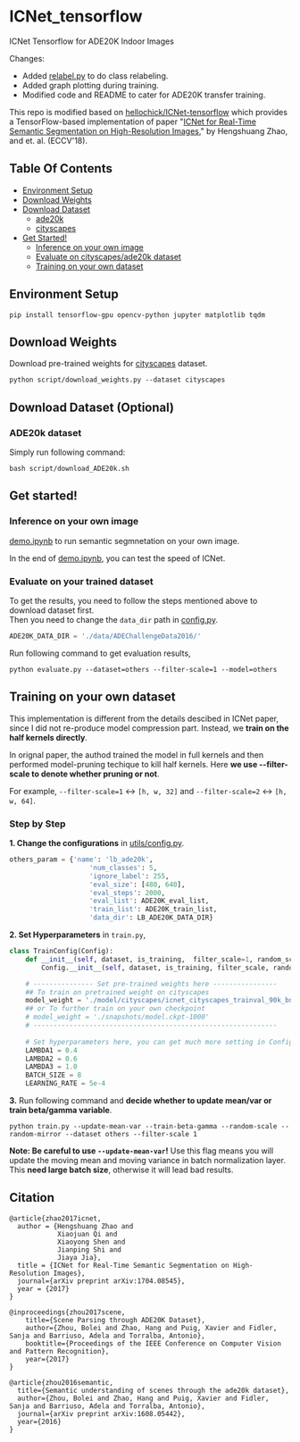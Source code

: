 # ICNet_tensorflow
ICNet Tensorflow for ADE20K Indoor Images

Changes:

- Added [relabel.py](relabel.py) to do class relabeling.
- Added graph plotting during training. 
- Modified code and README to cater for ADE20K transfer training.



This repo is modified based on [hellochick/ICNet-tensorflow](https://github.com/hellochick/ICNet-tensorflow) which provides a TensorFlow-based implementation of paper "[ICNet for Real-Time Semantic Segmentation on High-Resolution Images](https://arxiv.org/abs/1704.08545)," by Hengshuang Zhao, and et. al. (ECCV'18).



## Table Of Contents
- [Environment Setup](#environment)
- [Download Weights](#download-weights)
- [Download Dataset](#download-dataset)
  + [ade20k](#download-ade20k)
  + [cityscapes](#download-cityscapes)
- [Get Started!](#get-started)
  + [Inference on your own image](#inference)
  + [Evaluate on cityscapes/ade20k dataset](#evaluation)
  + [Training on your own dataset](#training)
  
## Environment Setup <a name="environment"></a>
```
pip install tensorflow-gpu opencv-python jupyter matplotlib tqdm
```

## Download Weights <a name="download-weights"></a>
Download pre-trained weights for [cityscapes](https://www.cityscapes-dataset.com/) dataset.

```
python script/download_weights.py --dataset cityscapes
```

## Download Dataset (Optional) <a name="download-dataset"></a>
### ADE20k dataset <a name="download-ade20k"></a>
Simply run following command:

```
bash script/download_ADE20k.sh
```

## Get started! <a name="get-started"></a>
### Inference on your own image<a name="inference"></a>
[demo.ipynb](./demo.ipynb) to run semantic segmnetation on your own image. 

In the end of [demo.ipynb](./demo.ipynb), you can test the speed of ICNet.



### Evaluate on your trained dataset <a name="evaluation"></a>
To get the results, you need to follow the steps mentioned above to download dataset first.  
Then you need to change the `data_dir` path in [config.py](./utils/config.py#L6).

```python
ADE20K_DATA_DIR = './data/ADEChallengeData2016/'
```

Run following command to get evaluation results,
```
python evaluate.py --dataset=others --filter-scale=1 --model=others
```

## Training on your own dataset <a name="training"></a>
This implementation is different from the details descibed in ICNet paper, since I did not re-produce model compression part. Instead, we **train on the half kernels directly**.  

In orignal paper, the authod trained the model in full kernels and then performed model-pruning techique to kill half kernels. Here **we use --filter-scale to denote whether pruning or not**. 

For example, `--filter-scale=1` <-> `[h, w, 32]` and `--filter-scale=2` <-> `[h, w, 64]`. 

### Step by Step
**1. Change the configurations** in [utils/config.py](./utils/config.py).

```python
others_param = {'name': 'lb_ade20k',
                    'num_classes': 5,
                    'ignore_label': 255,
                    'eval_size': [480, 640],
                    'eval_steps': 2000,
                    'eval_list': ADE20K_eval_list,
                    'train_list': ADE20K_train_list,
                    'data_dir': LB_ADE20K_DATA_DIR}
```

**2. Set Hyperparameters** in `train.py`, 

```python
class TrainConfig(Config):
    def __init__(self, dataset, is_training,  filter_scale=1, random_scale=None, random_mirror=None):
        Config.__init__(self, dataset, is_training, filter_scale, random_scale, random_mirror)

    # --------------- Set pre-trained weights here ----------------
    ## To train on pretrained weight on cityscapes
    model_weight = './model/cityscapes/icnet_cityscapes_trainval_90k_bnnomerge.npy'
    ## or To further train on your own checkpoint
    # model_weight = './snapshots/model.ckpt-1000'
    # -------------------------------------------------------------
    
    # Set hyperparameters here, you can get much more setting in Config Class, see 'utils/config.py' for details.
    LAMBDA1 = 0.4
    LAMBDA2 = 0.6
    LAMBDA3 = 1.0
    BATCH_SIZE = 8
    LEARNING_RATE = 5e-4
```

**3.** Run following command and **decide whether to update mean/var or train beta/gamma variable**.
```
python train.py --update-mean-var --train-beta-gamma --random-scale --random-mirror --dataset others --filter-scale 1
```

**Note: Be careful to use `--update-mean-var`!** Use this flag means you will update the moving mean and moving variance in batch normalization layer. This **need large batch size**, otherwise it will lead bad results. 



## Citation
    @article{zhao2017icnet,
      author = {Hengshuang Zhao and
                Xiaojuan Qi and
                Xiaoyong Shen and
                Jianping Shi and
                Jiaya Jia},
      title = {ICNet for Real-Time Semantic Segmentation on High-Resolution Images},
      journal={arXiv preprint arXiv:1704.08545},
      year = {2017}
    }
    
    @inproceedings{zhou2017scene,
        title={Scene Parsing through ADE20K Dataset},
        author={Zhou, Bolei and Zhao, Hang and Puig, Xavier and Fidler, Sanja and Barriuso, Adela and Torralba, Antonio},
        booktitle={Proceedings of the IEEE Conference on Computer Vision and Pattern Recognition},
        year={2017}
    }
    
    @article{zhou2016semantic,
      title={Semantic understanding of scenes through the ade20k dataset},
      author={Zhou, Bolei and Zhao, Hang and Puig, Xavier and Fidler, Sanja and Barriuso, Adela and Torralba, Antonio},
      journal={arXiv preprint arXiv:1608.05442},
      year={2016}
    }
